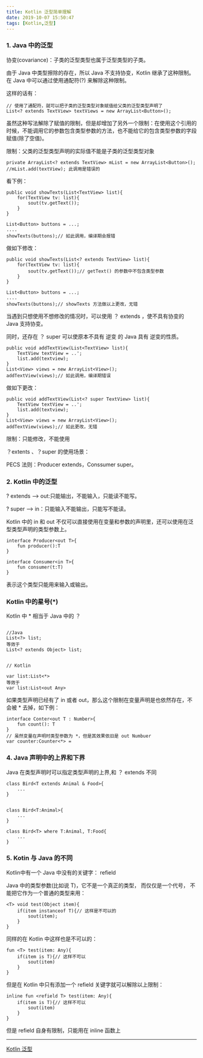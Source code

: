 ```yaml
---
title: Kotlin 泛型简单理解
date: 2019-10-07 15:50:47
tags: [Kotlin,泛型]
---
```


### 1. Java 中的泛型


协变(covariance)：子类的泛型类型也属于泛型类型的子类。

由于 Java 中类型擦除的存在，所以 Java 不支持协变，Kotlin 继承了这种限制。在 Java 中可以通过使用通配符(?) 来解除这种限制。

这样的话有：

```
// 使用了通配符，就可以把子类的泛型类型对象赋值给父类的泛型类型声明了
List<? extends TextView> textViews = new ArrayList<Button>();
```

虽然这种写法解除了赋值的限制，但是却增加了另外一个限制：在使用这个引用的时候，不能调用它的参数包含类型参数的方法，也不能给它的包含类型参数的字段赋值(除了空值)。

限制：父类的泛型类型声明的实际值不能是子类的泛型类型对象

<!-- more -->

```
private ArrayList<? extends TextView> mList = new ArrayList<Button>();
//mList.add(textView); 此调用是错误的 
```

看下例：

```
public void showTexts(List<TextView> list){
    for(TextView tv: list){
        sout(tv.getText());
    }
}

List<Button> buttons = ...;
....
showTexts(buttons);// 如此调用，编译期会报错
```

做如下修改：


```
public void showTexts(List<? extends TextView> list){
    for(TextView tv: list){
        sout(tv.getText());// getText() 的参数中不包含类型参数
    }
}

List<Button> buttons = ...;
....
showTexts(buttons);// showTexts 方法做以上更改，无错
```


当遇到只想使用不想修改的情况时，可以使用 ？ extends ，使不具有协变的 Java 支持协变。

同时，还存在 ？ super 可以使原本不具有 逆变 的 Java 具有 逆变的性质。

```
public void addTextView(List<TextView> list){
    TextView textView = ..';
    list.add(textview);
}
List<View> views = new ArrayList<View>();
addTextView(views);// 如此调用，编译期错误
```

做如下更改：

```
public void addTextView(List<? super TextView> list){
    TextView textView = ..';
    list.add(textview);
}
List<View> views = new ArrayList<View>();
addTextView(views);// 如此更改，无错

```
限制：只能修改，不能使用


？extents 、？super 的使用场景：

PECS 法则：Producer extends，Conssumer super。


### 2. Kotlin 中的泛型

? extends --> out:只能输出，不能输入，只能读不能写。

? super --> in：只能输入不能输出，只能写不能读。


Kotlin 中的 in 和 out 不仅可以直接使用在变量和参数的声明里，还可以使用在泛型类型声明的类型参数上。

```
interface Producer<out T>{
    fun producer():T
}

interface Consumer<in T>{
    fun consumer(t:T)
}
```
表示这个类型只能用来输入或输出。




### Kotlin 中的星号(*) 


Kotlin 中 * 相当于 Java 中的 ？

```

//Java
List<?> list;
等效于 
List<? extends Object> list;


// Kotlin

var list:List<*>
等效于
var list:List<out Any>
```
如果类型声明已经有了 in 或者 out，那么这个限制在变量声明是也依然存在，不会被 * 去掉，如下例：

```
interface Conter<out T : Number>{
    fun count(): T
}
// 虽然变量在声明时类型参数为 *，但是其效果依旧是 out Numbuer
var counter:Counter<*> =
```



### 4. Java 声明中的上界和下界


Java 在类型声明时可以指定类型声明的上界,和 ？ extends 不同

```
class Bird<T extends Animal & Food>{
    ...
}


class Bird<T:Animal>{
    ...
}

class Bird<T> where T:Animal, T:Food{
    ...
}
```


### 5. Kotin 与 Java 的不同


Kotlin中有一个 Java 中没有的关键字： refield

Java 中的类型参数(比如说 T)，它不是一个真正的类型， 而仅仅是一个代号， 不能把它作为一个普通的类型来用：

```
<T> void test(Object item){
    if(item instanceof T){// 这样是不可以的
        sout(item);
    }
}
```
同样的在 Kotlin 中这样也是不可以的：
```
fun <T> test(item: Any){
    if(item is T){// 这样不可以
        sout(item)
    }
}
```
但是在 Kotlin 中只有添加一个 refield 关键字就可以解除以上限制：

```
inline fun <refield T> test(item: Any){
    if(item is T){// 这样不可以
        sout(item)
    }
}
```

但是 refield 自身有限制，只能用在 inline 函数上


  
---

[Kotlin 泛型](https://www.bilibili.com/video/av66340216)
